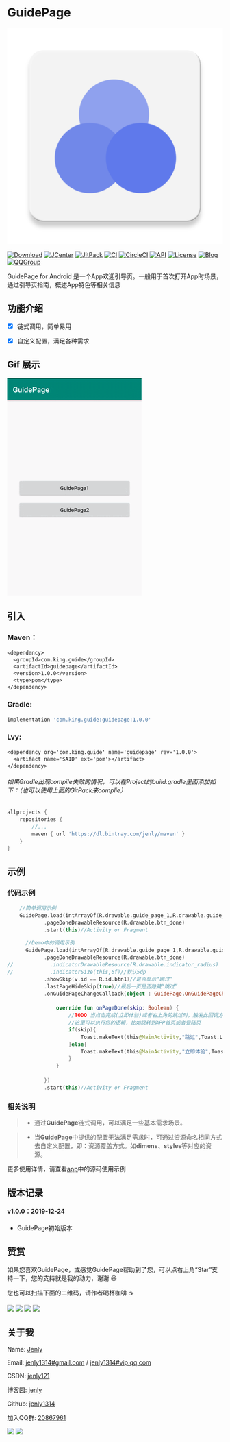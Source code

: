# GuidePage

![Image](app/src/main/ic_launcher-web.png)

[![Download](https://img.shields.io/badge/download-App-blue.svg)](https://raw.githubusercontent.com/jenly1314/GuidePage/master/app/release/app-release.apk)
[![JCenter](https://img.shields.io/badge/JCenter-1.0.0-46C018.svg)](https://bintray.com/beta/#/jenly/maven/guidepage)
[![JitPack](https://jitpack.io/v/jenly1314/GuidePage.svg)](https://jitpack.io/#jenly1314/GuidePage)
[![CI](https://travis-ci.org/jenly1314/GuidePage.svg?branch=master)](https://travis-ci.org/jenly1314/GuidePage)
[![CircleCI](https://circleci.com/gh/jenly1314/GuidePage.svg?style=svg)](https://circleci.com/gh/jenly1314/GuidePage)
[![API](https://img.shields.io/badge/API-16%2B-blue.svg?style=flat)](https://android-arsenal.com/api?level=16)
[![License](https://img.shields.io/badge/license-MIT-blue.svg)](https://opensource.org/licenses/mit-license.php)
[![Blog](https://img.shields.io/badge/blog-Jenly-9933CC.svg)](https://jenly1314.github.io/)
[![QQGroup](https://img.shields.io/badge/QQGroup-20867961-blue.svg)](http://shang.qq.com/wpa/qunwpa?idkey=8fcc6a2f88552ea44b1411582c94fd124f7bb3ec227e2a400dbbfaad3dc2f5ad)

GuidePage for Android 是一个App欢迎引导页。一般用于首次打开App时场景，通过引导页指南，概述App特色等相关信息

## 功能介绍
- [x] 链式调用，简单易用
- [x] 自定义配置，满足各种需求


## Gif 展示
![Image](GIF.gif)


## 引入

### Maven：
```maven
<dependency>
  <groupId>com.king.guide</groupId>
  <artifactId>guidepage</artifactId>
  <version>1.0.0</version>
  <type>pom</type>
</dependency>
```
### Gradle:
```gradle
implementation 'com.king.guide:guidepage:1.0.0'
```

### Lvy:
```lvy
<dependency org='com.king.guide' name='guidepage' rev='1.0.0'>
  <artifact name='$AID' ext='pom'></artifact>
</dependency>
```

###### 如果Gradle出现compile失败的情况，可以在Project的build.gradle里面添加如下：（也可以使用上面的GitPack来complie）
```gradle
allprojects {
    repositories {
        //...
        maven { url 'https://dl.bintray.com/jenly/maven' }
    }
}
```

## 示例

### 代码示例

```Kotlin
    //简单调用示例
    GuidePage.load(intArrayOf(R.drawable.guide_page_1,R.drawable.guide_page_2,R.drawable.guide_page_3,R.drawable.guide_page_4))
            .pageDoneDrawableResource(R.drawable.btn_done)
            .start(this)//Activity or Fragment
```

```Kotlin
      //Demo中的调用示例
      GuidePage.load(intArrayOf(R.drawable.guide_page_1,R.drawable.guide_page_2,R.drawable.guide_page_3,R.drawable.guide_page_4))
            .pageDoneDrawableResource(R.drawable.btn_done)
//            .indicatorDrawableResource(R.drawable.indicator_radius)
//            .indicatorSize(this,6f)//默认5dp
            .showSkip(v.id == R.id.btn1)//是否显示“跳过”
            .lastPageHideSkip(true)//最后一页是否隐藏“跳过”
            .onGuidePageChangeCallback(object : GuidePage.OnGuidePageChangeCallback{//引导页改变回调接口

                override fun onPageDone(skip: Boolean) {
                    //TODO 当点击完成(立即体验)或者右上角的跳过时，触发此回调方法
                    //这里可以执行您的逻辑，比如跳转到APP首页或者登陆页
                    if(skip){
                        Toast.makeText(this@MainActivity,"跳过",Toast.LENGTH_SHORT).show()
                    }else{
                        Toast.makeText(this@MainActivity,"立即体验",Toast.LENGTH_SHORT).show()
                    }
                }

            })
            .start(this)//Activity or Fragment

```

### 相关说明

> * 通过**GuidePage**链式调用，可以满足一些基本需求场景。

> * 当**GuidePage**中提供的配置无法满足需求时，可通过资源命名相同方式去自定义配置，即：资源覆盖方式。如**dimens**、**styles**等对应的资源。


更多使用详情，请查看[app](app)中的源码使用示例

## 版本记录

#### v1.0.0：2019-12-24
*  GuidePage初始版本

## 赞赏
如果您喜欢GuidePage，或感觉GuidePage帮助到了您，可以点右上角“Star”支持一下，您的支持就是我的动力，谢谢 :smiley:<p>
您也可以扫描下面的二维码，请作者喝杯咖啡 :coffee:
    <div>
        <img src="https://jenly1314.github.io/image/pay/wxpay.png" width="280" heght="350">
        <img src="https://jenly1314.github.io/image/pay/alipay.png" width="280" heght="350">
        <img src="https://jenly1314.github.io/image/pay/qqpay.png" width="280" heght="350">
        <img src="https://jenly1314.github.io/image/alipay_red_envelopes.jpg" width="233" heght="350">
    </div>

## 关于我
   Name: <a title="关于作者" href="https://about.me/jenly1314" target="_blank">Jenly</a>

   Email: <a title="欢迎邮件与我交流" href="mailto:jenly1314@gmail.com" target="_blank">jenly1314#gmail.com</a> / <a title="给我发邮件" href="mailto:jenly1314@vip.qq.com" target="_blank">jenly1314#vip.qq.com</a>

   CSDN: <a title="CSDN博客" href="http://blog.csdn.net/jenly121" target="_blank">jenly121</a>

   博客园: <a title="博客园" href="https://www.cnblogs.com/jenly" target="_blank">jenly</a>

   Github: <a title="Github开源项目" href="https://github.com/jenly1314" target="_blank">jenly1314</a>

   加入QQ群: <a title="点击加入QQ群" href="http://shang.qq.com/wpa/qunwpa?idkey=8fcc6a2f88552ea44b1411582c94fd124f7bb3ec227e2a400dbbfaad3dc2f5ad" target="_blank">20867961</a>
   <div>
       <img src="https://jenly1314.github.io/image/jenly666.png">
       <img src="https://jenly1314.github.io/image/qqgourp.png">
   </div>
